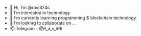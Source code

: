 - 👋 Hi, I’m @ravi324s
- 👀 I’m interested in technology
- 🌱 I’m currently learning programming $ blockchain technology
- 💞️ I’m looking to collaborate on ...
- 📫 Telegram - @R_a_v_i99

<!---
ravi324s/ravi324s is a ✨ special ✨ repository because its `README.md` (this file) appears on your GitHub profile.
You can click the Preview link to take a look at your changes.
--->
